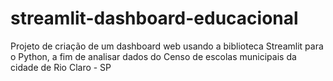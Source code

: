 # streamlit-dashboard-educacional
Projeto de criação de um dashboard web usando a biblioteca Streamlit para o Python, a fim de analisar dados do Censo de escolas municipais da cidade de Rio Claro - SP
